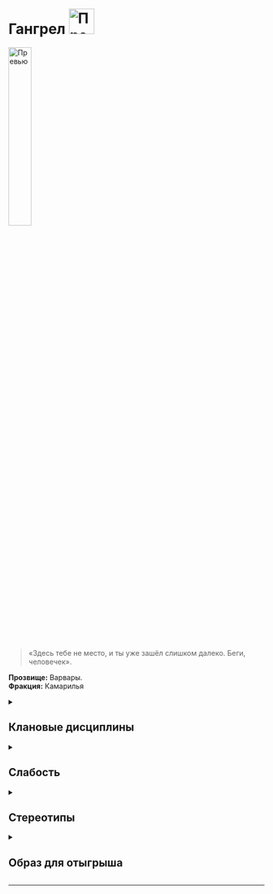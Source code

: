 
# Гангрел  <img src="https://cdn.discordapp.com/attachments/1374311310501875752/1429075442199167096/Gangrel_symbol.png?ex=68f4d1b8&is=68f38038&hm=2dc3df84082df027afa3bac4607042f4fec9fcee439dcab417d4c4db7161f577" width="50" alt="Превью">


<img src="https://cdn.discordapp.com/attachments/1374311310501875752/1428821823054676140/5e0ed05ff22edf7f65c67b0373cd8835.jpg?ex=68f3e584&is=68f29404&hm=e3c7c1e2d13850d7e55b55fe040211d2753cf231ff949af0175bfed3acb6fc61" width="30%" alt="Превью">

> «Здесь тебе не место, и ты уже зашёл слишком далеко. Беги, человечек».

**Прозвище:** Варвары.\
**Фракция:** Камарилья

<details>
  <summary> <h2> Клановые дисциплины </h2> </summary>

 <details> 
  <summary> <h3> Анимализм </h3> </summary>

  > Анимализм позволяет Сородичу усиливать сродство со своей дикой природой, разговаривать с животными и поелевать ими, а также найти контакт со Зверем живущим в душах смертных и бессмертных существ..


   <details> 
  <summary> • Язык животных  </summary>

С помощью этого навыка  вампир создаёт эмпатическую связь с животным, которая позволяет ему общаться со зверем и отдавать ему приказы.

**Использование:** Для начала персонаж должен установить зрительный контакт с животным, а затем мысленно передать ему свои слова. 
Для того чтобы поговорить с животным, проверка не требуется, Приказ — это проверка манипуляции + обращения с животными. Сложность проверки зависит от типа животного.
Сопровождать процесс передачи мыслей звуками вроде чириканья, шипения или рычания не обязательно, но многие вампиры находят, что это помогает им найти с животным общий язык. Зрительный контакт с животным необходимо поддерживать на протяжении всего разговора — если контакт прервать, разговор можно будет продолжить только после того, как он будет восстановлен.
**Количество успехов** определяет силу воздействия приказа:
- **1 успех** — кошка проследит за человеком и покажет, куда он пошёл
- **3 успеха** — ворон будет шпионить несколько недель
- **5 успехов** — медведь будет охранять убежище несколько месяцев

**Ограничение** Чем примитивнее существо, тем сложнее наладить контакт с его внутренним Зверем. Вампирам проще всего общаться с млекопитающими, хищными птицами и крупными рептилиями, а вот разум большинства насекомых, беспозвоночных и рыб слишком примитивен, чтобы откликнуться на зов вампира.
Также:
- Натура Сородича должна играть немаловажную роль в том, как герой строит диалог
- Эта сила **не способна** заставить животное рисковать жизнью или делать то, что противоречит его природе
- Даже подчиненное животное сбежит, спасая собственную жизнь, если противник будет обладать подавляющим превосходством
- Бродячие животные вряд ли станут драться за вампира без принуждения
- Даже вступив в драку, животное, скорее всего, сбежит при первой возможности

**Обратите внимание:** Язык животных сам по себе не заставит животное иметь дело с вампиром и, тем более, выполнять его приказания, если оно этого не хочет; единственное, что можно гарантировать — это чуть лучшее отношение по сравнению с отношением к другим Сородичам. Манеру общения также лучше выбирать в зависимости от типа «собеседника». Маленькое животное, конечно, можно припугнуть и принудить к послушанию, но при общении с крупными хищниками разумнее будет изложить свой приказ в форме вежливой просьбы.

Если вампир успешно применит эту силу, животное постарается исполнить его просьбу в меру собственных возможностей. Лишь наиболее сообразительные животные способны понимать по‑настоящему сложные приказы (те, что требуют от них абстрактного мышления или реакций на гипотетически возможные события). Впрочем, если животное всё‑таки поняло приказ, оно воспримет его очень серьёзно, и некоторое — относительно продолжительное — время будет руководствоваться именно им.

**Подсказка** Сложность снижается на единицу, если персонаж говорит с животным на его «родном языке», а особо благоприятные обстоятельства и яркая актёрская игра (общение героев с животными мы настоятельно рекомендуем разыгрывать по ролям) могут снизить сложность ещё больше.

**Проверка** манипуляции + обращения с животными

**Сложность** Зависит от типа животного:
- **Хищные млекопитающие** (волки, кошки, летучие мыши) — сложность 6
- **Другие млекопитающие и хищные птицы** (крысы, совы) — сложность 7
- **Прочие птицы и рептилии** (голуби, змеи) — сложность 8

  </details>

   <details> 
  <summary> •• Зов  </summary>

> Связь вампира со своим Зверем окрепла достаточно, чтобы персонаж мог издать призывный клич определённого вида животного: завыть по‑волчьи, заграять по‑вороньи и т. п. Этот зов мистическим образом привлекает животных соответствующего вида — волков, воронов и т. п. Поскольку для каждого вида животного нужен свой зов, одновременно персонаж может призвать только один вид животных.

**Использование:**  Зов слышат все животные соответствующего типа, находящиеся в зоне прямой слышимости, но действует зов далеко не на всех (см. правила ниже). Вампир не обладает никакой властью над теми, кто явится на его зов. Единственное, что можно гарантировать — животные с готовностью выслушают то, что персонаж собирается им сказать 

| Успехи | Эффект |
|---------|---------|
| 1 успех | На зов явится только одно животное |
| 2 успеха | На зов явится четверть всех животных, услышавших зов |
| 3 успеха | На зов явится половина всех животных, услышавших зов |
| 4 успеха | На зов явится большая часть всех животных, услышавших зов |
| 5 успехов | На зов явятся все животные, услышавшие зов |

**Ограничение:**
- Явиться на зов могут только те животные, что его слышали
- Если в пределах слышимости нет животных нужного вида, зов останется безответным
- Игрок может сузить «выборку» животных (всех летучих мышей, только взрослых самцов, одного конкретного зверя)

**Особенности:**
- Призывной клич не дает контроля над животными
- Явившиеся животные более расположены к общению через Язык животных
- Одновременно можно призывать только один вид животных
- Зов действует только в пределах прямой слышимости

**Проверка** обаяния + выживания 
**Сложность** 6
  
  </details>

   <details> 
  <summary> ••• Усмирение Зверя  </summary>

> Будучи высшими хищниками, Сородичи прекрасно чувствуют Зверя, таящегося в сердце каждого смертного существа. Вампир, постигший эту силу, получает возможность подавлять волю любого смертного существа (в том числе человека), усмиряя его внутреннего Зверя. Это позволяет ему приглушать все обуревающие жертву сильные эмоции — надежду, ярость, любовь, страх и т. п. Для того чтобы сила подействовала, Сородич должен либо касаться жертвы, либо смотреть ей в глаза.
Если Зверь усмирён, смертный обычно становится легковнушаемым и безразлично воспринимает всё, что происходит вокруг. Даже самый отважный и свирепый смертный под действием этой силы становится отчуждённым и апатичным, а особо впечатлительные индивиды могут впасть в оцепенение.
Гангрелы — повергает дух смертного в состояние апатии или парализующего страха

  **Использование:** Сородич должен либо касаться жертвы, либо смотреть ей в глаза
*Эффект усмирения:*
- Жертва теряет возможность пользоваться пунктами воли или восстанавливать их
- Прекращает сопротивление ментально и физически
- Не станет защищаться при атаке
- При угрозе жизни может пройти проверку воли (сложность 6) для возвращения в себя

  
**Ограничение:** Требуется: количество успехов, равное значению воли жертвы,  тип действия: продолжительное,
 *Последствия неудачи:*
- Неудача — необходимо начать усмирение заново
- Провал — жертва невосприимчива к силе до конца текущей сцены
*Механика сопротивления:*
- Жертва может проходить проверку воли для возвращения в себя
- Требуется набрать успехов, равное показателю воли усмирившего вампира
- Проверка доступна не чаще раза в сутки

  **Особые случаи:**
- Не действует на Сородичей
- **Успокаивающая разновидность** может помочь вампиру прекратить приступ ярости
- **3+ успеха** дают возможность повторной проверки добродетели после провала
  
  **Проверка** манипуляции + запугивания
  **Сложность** 7

  </details>
  
  </details>

   <details> 
  <summary> <h3> Стойкость </h3> </summary>
     
 >  Дисциплина позволяющая проявлять неуязвимость к разному роду дамагу.   Такого вампира можно пронзить мечом, сбросить с крыши или переехать грузовиком — там, где любой другой бы погиб или переломал все кости, Сородич, владеющий Стойкостью, способен отделаться парой синяков.
Стойкость также помогает переносить самые опасные для вампиров воздействия вроде солнечного света или огня,

**Использование:** Показатель Стойкости прибавляется к пулу проверки на прочность, когда персонаж получает лёгкие или тяжёлые повреждения. Кроме того, персонаж может пройти проверку Стойкости в качестве проверки на прочность, даже если получает губительные повреждения, которые в противном случае считаются неотвратимыми, — укусы вампиров, удары когтей оборотней, магические эффекты, огонь, солнечный свет или особо тяжкие физические повреждения. Об уроне, повреждениях и проверках на прочность подробнее [faq -> Урон и прочность](README.md)

</details>

 <details> 
  <summary> Метаморфозы </summary>
   
> Эта Дисциплина дарует Гангрелам мистическую cпособность манипулировать собственной физической оболочкой. Адепты этой Дисциплины могут отращивать звериные когти, превращаться в туман, перекидываться в волков и летучих мышей и даже сливаться с землёй.

**Особенности Дисциплины:**

**Сохранение способностей:**
- Трансформировавшись, Сородич обычно сохраняет способность пользоваться другими Дисциплинами
- Например, вампир в облике волка может читать ауры и разговаривать с животными
- Рассказчик может ограничить некоторые Дисциплины в определённых формах

**Взаимодействие с предметами:**
- Одежда и личные вещи трансформируются вместе с вампиром
- Броня и снаряжение перестают действовать до возвращения в обычную форму

**Ограничения:**
- Не позволяет изменять большие предметы или других существ
- Это проявление личной власти вампира над своим телом
- Сородич, пронзённый колом в сердце, не может трансформироваться
- Высшие силы Метаморфоз, возможно, позволяют обойти это ограничение


  <details> 
  <summary> • Глаза Зверя   </summary>

> Эта сила позволяет вампиру прекрасно видеть в полной темноте и свободно обходиться без источников света даже в самых тёмных подвалах и под сводами самых глубоких пещер. В такие моменты глаза вампира светятся красным — зрелище, которое вряд ли оставит равнодушным ни одного смертного.

**Использование:** 
- Естественное ночное зрение вампиров усиливается до способности видеть в абсолютной темноте
- Свечение глаз может выдать сверхъестественную природу персонажа
- Сила полезна для исследования тёмных помещений и подземелий без привлечения внимания

**Ограничение** 
- Активация силы не требует проверки, но сам метаморфоз длится один ход
- Пока сила активна, персонаж получает +1 к сложности всех социальных проверок с участием смертных (если не прикрывает глаза тёмными очками или другим способом)
- Без этой силы вампир в полной темноте действует вслепую, как обычный смертный 


**Проверка** отсутствует

**Сложность** -

  </details>

  <details> 
  <summary> •• Когти Зверя   </summary>

> Ногти вампира превращаются в длинные звериные когти. Эти когти отличаются сверхъестественной остротой и прочностью — они рассекают плоть врагов, как масло, и без особого труда способны крушить камень и рвать металл. Кроме того, эти когти пропитаны эманациями Зверя, что делает их страшным оружием в бою против сверхъестественных существ.

**Использование:** 
- Персонаж тратит пункт крови и заявляет о выпускании когтей
- Проверка не требуется, метаморфоз занимает один ход
- Можно выпустить когти на руках или ногах (по выбору игрока)
- Сила действует до конца сцены

**Боевые характеристики:**
- **Урон:** Сила + 1 (губительные повреждения)
- **Особенность атаки:** При проверке на прочность против этих повреждений можно использовать только Стойкость
- **Дополнительный эффект:** Сложность проверок лазания снижается на 2 пункта

**Тактические преимущества:**
- Эффективны против сверхъестественных существ
- Не требуют оружия — всегда при себе
- Позволяют атаковать неожиданно
- Полезны для скалолазания и преодоления препятствий

**Проверка** не требуется

**Сложность**  - 

  </details>

  <details> 
  <summary> ••• Слияние с землёй  </summary>

> Эта сила — одна из наиболее востребованных и популярных сил Дисциплины Метаморфоз. Она позволяет вампиру погрузиться прямо в почву и в буквальном смысле слова слиться с ней, трансформировав субстанцию своей плоти в нечто среднее между телом и землёй.

**Использование**
- Персонаж тратит пункт крови
- Процесс погружения занимает один ход

**Ограничение** 
- Даже слившись с землёй, вампир не может перемещаться внутри неё
- Нельзя слиться с землёй без непосредственного контакта с почвой
- Любое препятствие (деревянные доски, асфальт, искусственный газон) блокирует использование силы

**Подсказка** 
- Проблему препятствий можно решить с помощью когтей Зверя

**Преимущества:**
- Полная защита от солнечного света (при погружении под открытым небом)
- Надёжный способ безопасно проспать несколько столетий

**Состояние во время слияния:**
- Тело пребывает в промежуточном состоянии между плотью и землёй
- Душа находится между материальным миром и астралом
- Очень сложно обнаружить даже сверхъестественными способностями
- При disturbance почвы или астральной атаке вампир немедленно возвращается в материальный мир

**Состояние сознания:**
- Персонаж впадает в состояние, похожее на торпор
- Сохраняется примерное ощущение происходящего вокруг
- Для досрочного пробуждения требуется проверка Человечности/Пути (сложность 6)

**Обнаружение:**
- Сложность любых проверок на обнаружение возрастает на +2
- Астральные тела других вампиров не могут взаимодействовать с духом персонажа
- Земля, с которой слился вампир, становится твёрдой и прочной

**Экстренное пробуждение:**
- При опасности вампир немедленно возвращается в материальный мир
- Материализация сопровождается фонтаном земли и грязи
- В ход пробуждения: +2 к сложности всех проверок восприятия для окружающих
- Инициатива персонажа в первый ход снижается на 2 пункта
- Во всём остальном персонаж может действовать как обычно

**Проверка** не требуется 

**Сложность** -

 </details>


</details>

</details>



<details> 
  <summary> <h2> Слабость </h2> </summary>
  
Каждый раз, когда персонажа-гангрела охватывает приступ ярости, он временно получает какой-нибудь звериный признак (который может заменить уже существующий временный звериный признак, оставшийся после прошлого приступа): пробивающаяся по всему телу шерсть, краткая послеобеденная спячка, стремление избегать больших скоплений народа и прочие подобные атавизмы.
Обратите внимание, что этот атавизм может быть не только физическим, но и чисто поведенческим. Игроки вместе с рассказчиком должны определить, что это будет за атавизм (на его тип и вид могут повлиять, например, обстоятельства, которые вызвали приступ ярости — бегство, сражение и т. п.). Со временем или в исключительных обстоятельствах некоторые временные атавизмы могут становиться постоянными, и тогда следующий временный атавизм не заменит уже существующий, а дополнит его.

</details>

<details> 
  <summary> <h2> Стереотипы </h2> </summary>

**Что клан думает о вампирских сообществах?**
  - о Комарилье: 
  - о Шабаше: 
  - об Анархах: 

**Что клан думает о других кланах и что другие кланы думают о них?**

  
  ```
                                                Что думает клан о других кланах                                            Что думают другие кланы об Вентру
---------------------------------------------------------------------------------------------------------------------------------------------------------------------------

                                                                                     Камарилья

---------------------------------------------------------------------------------------------------------------------------------------------------------------------------
Вентру                            
---------------------------------------------------------------------------------------------------------------------------------------------------------------------------
Гангрел                          
---------------------------------------------------------------------------------------------------------------------------------------------------------------------------     
Малкавиане                       
---------------------------------------------------------------------------------------------------------------------------------------------------------------------------
Носферату                        
---------------------------------------------------------------------------------------------------------------------------------------------------------------------------
Тореадор                         
---------------------------------------------------------------------------------------------------------------------------------------------------------------------------
Тремер                            
---------------------------------------------------------------------------------------------------------------------------------------------------------------------------

                                                                                            Шабаш

---------------------------------------------------------------------------------------------------------------------------------------------------------------------------

Лассомбра                      
---------------------------------------------------------------------------------------------------------------------------------------------------------------------------
Цимисхи                         
---------------------------------------------------------------------------------------------------------------------------------------------------------------------------

                                                                                          Независимые

---------------------------------------------------------------------------------------------------------------------------------------------------------------------------
Каитифы                         
---------------------------------------------------------------------------------------------------------------------------------------------------------------------------
Ассамиты                        
---------------------------------------------------------------------------------------------------------------------------------------------------------------------------
Джованни                        
---------------------------------------------------------------------------------------------------------------------------------------------------------------------------
Последователи Сета               
---------------------------------------------------------------------------------------------------------------------------------------------------------------------------
Равнос                          
---------------------------------------------------------------------------------------------------------------------------------------------------------------------------

```

</details>


<details> 
  <summary> <h2> Образ для отыгрыша </h2> </summary>

  <details> 
  <summary> Экспозиция  </summary>
    
Красные огоньки глаз, острый запах мускуса, сверкание клыков, хруст разрываемой плоти — всё это верные признаки ночных охотников из клана Гангрел. Именно Гангрелы больше всего напоминают зверей, с которыми мифы и легенды ассоциируют вампиров: летучих мышей, волков и других ночных хищников. Более того, Варвары и сами способны превращаться в зверей.
Между Гангрелами и животными есть и иные сходства. Многие представители этого клана чураются любых хоть сколько‑нибудь сложных социальных структур, и неважно, идёт ли речь о Сородичах или о смертных. Гангрелы предпочитают жить либо поодиночке, либо сбиваться в небольшие стаи или котерии. Гангрелы — народ крутой и, если на них надавить, весьма свирепый, а каждый раз, когда Зверь берёт над гангрелом верх, он оставляет после себя небольшой памятный «сувенир».
Клан Гангрел можно охарактеризовать как осторожных и очень замкнутых Сородичей. Большинство из них предпочитает коротать ночи за охотой и гонками по крышам, но никак не за обсуждением новых эдиктов Принца и лоббированием интересов тех или иных политических группировок. Отношения между кланом Гангрел и вампирским сообществом всегда были довольно напряжёнными, и Варвары чаще прочих становятся анархами и автархами. В некоторых городах Гангрелы вообще держатся особняком и не считают себя членами какой бы то ни было фракции — одно из немногих доказательств того, что Гангрелы вообще способны хоть что‑то делать сообща.
Извечная Борьба для Гангрелов значит куда меньше, чем для других кланов, и Варвары нередко вообще игнорируют перипетии этого бесконечного конфликта. Поводом для вражды между самими гангрелами чаще всего служит не недоверие между вампирами различных поколений, а споры, касающиеся границ доменов и охотничьих привилегий; иными словами, анцилл и старейшин клана Гангрел заботят ровно те же самые вопросы и проблемы, что и его неонатов. Стоит отметить, что мирные взаимоотношения между гангрелами разных поколений тоже встречаются не так уж часто, разве что в частных случаях вроде сотрудничества сира и его дитя. Зверь всегда подозрительно относится к тем, кто претендует на его добычу.
    

</details>

  <details> 
  <summary> Внешний вид  </summary>

  Как бомж, а если серьезно, то им наплевать на их внешний вид, они слишком привыкают быть одинокой собакой сутулой, что как будто и не имеет смысл как ты выглядишь

</details>

 <details> 
  <summary> Убежища </summary>
   
  Обычно они просто устраивают себе логово там, где их застанет рассвет. Те, кто всё‑таки решает озаботиться постоянной берлогой, предпочитают что‑нибудь сугубо утилитарное, например, пещеру, глухой тупик, дом в населённых скваттерами трущобах и т. п.

</details>

 <details> 
  <summary> Биографии </summary>
Сиры клана Гангрел выбирают потомков, как охотники выбирают себе жертв. Они выслеживают их, подолгу присматриваются и тщательно оценивают потенциальных Сородичей. Подарить Становление — значит разделить с новорождённым птенцом и без того ограниченные ресурсы, так что взаимоотношения между каждым сиром и каждым его потомком уникальны, и Гангрелы придают им очень большое значение. Становление для Варваров — великий дар, который недостойно вручать под влиянием сиюминутного порыва. Внимание Гангрелов может заслужить лишь человек, способный продемонстрировать эмоциональную или физическую стойкость перед лицом любых невзгод.
Создание персонажа: самодостаточность — одна из самых характерных черт вампиров клана Гангрел, так что наиболее типичной для них является натура одиночки и амплуа изгоя. Первичными характеристиками в подавляющем большинстве случаев являются физические, а талантам отдаётся куда большее предпочтение, чем навыкам и знаниям. Гангрелы предпочитают рассчитывать на себя, а не на других, поэтому редко вкладывают много пунктов в приобретение фактов биографии типа богатства, влияния или подручных, предпочитая фокусироваться  на постижении клановых Дисциплин.

</details>


</details>

</details>

-------------------------------------------------------------------------------------------------------------------------------------------------------------------------------------------------

